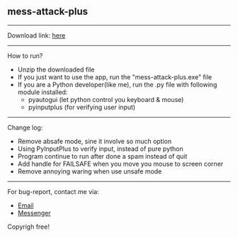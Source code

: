 <!DOCTYPE html>
<html>
<head>
</head>
<h2>mess-attack-plus</h2>
<hr><p>Download link: <a href="https://codeload.github.com/ThienStai/mess-attack-plus/zip/master">here</a> </p>
<hr>
<p>How to run?</p>
<ul>
<li>Unzip the downloaded file</li>
<li>If you just want to use the app, run the "mess-attack-plus.exe" file</li>
<li>If you are a Python developer(like me), run the .py file with following module installed:
<ul>
<li>pyautogui (let python control you keyboard & mouse)
<li>pyinputplus (for verifying user input)</li>
</ul>
</li>
</ul><hr>
<p>Change log:</p>
<ul>
<li>Remove absafe mode, sine it involve so much option</li>
<li>Using PyInputPlus to verify input, instead of pure python</li>
<li>Program continue to run after done a spam instead of quit</li>
<li>Add handle for FAILSAFE when you move you mouse to screen corner</li>
<li>Remove annoying waring when use unsafe mode</li>
</ul>
<hr>
<p>For bug-report, contact me via:</p><ul>
<li><a href="&#109;&#97;&#105;&#108;&#116;&#111;&#58;&#116;&#104;&#105;&#101;&#110;&#112;&#108;&#97;&#121;&#103;&#97;&#109;&#101;&#57;&#56;&#64;&#103;&#109;&#97;&#105;&#108;&#46;&#99;&#111;&#109;">Email</a></li>
<li><a href="https:///www.messenger.com/t/thienplaugame98">Messenger</a></li>
</ul>
<p>Copyrigh free!</p>
</html>


